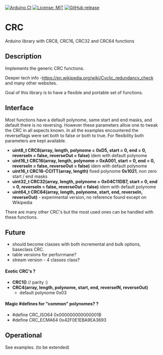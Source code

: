 
[![Arduino CI](https://github.com/RobTillaart/CRC/workflows/Arduino%20CI/badge.svg)](https://github.com/marketplace/actions/arduino_ci)
[![License: MIT](https://img.shields.io/badge/license-MIT-green.svg)](https://github.com/RobTillaart/CRC/blob/master/LICENSE)
[![GitHub release](https://img.shields.io/github/release/RobTillaart/CRC.svg?maxAge=3600)](https://github.com/RobTillaart/CRC/releases)


# CRC

Arduino library with CRC8, CRC16, CRC32 and CRC64 functions


## Description

Implements the generic CRC functions. 

Deeper tech info -https://en.wikipedia.org/wiki/Cyclic_redundancy_check
and many other websites.

Goal of this library is to have a flexible and portable set of functions.


## Interface

Most functions have a default polynome, same start and end masks, and default there is no reversing.
However these parameters allow one to tweak the CRC in all aspects known. 
In all the examples encountered the reverseflags were set both to false or both to true. 
For flexibility both parameters are kept available. 

- **uint8_t CRC8(array, length, polynome = 0xD5, start = 0, end = 0, reverseIn = false, reverseOut = false)** idem with default polynome
- **uint16_t CRC16(array, length, polynome = 0xA001, start = 0, end = 0, reverseIn = false, reverseOut = false)** idem with default polynome
- **uint16_t CRC16-CCITT(array, length)** fixed polynome **0x1021**, non zero start / end masks
- **uint32_t CRC32(array, length, polynome = 0x04C11DB7, start = 0, end = 0, reverseIn = false, reverseOut = false)** idem with default polynome
- **uint64_t CRC64(array, length, polynome, start, end, reverseIn, reverseOut)** - experimental version, no reference found except on Wikipedia 


There are many other CRC's but the most used ones can be handled with these functions.


## Future

- should become classes with both incremental and bulk options, baseclass CRC.
- table versions for perforrmane?
- stream version - 4 classes class?


#### Exotic CRC's ?

- **CRC1()** // parity :)
- **CRC4(array, length, polynome, start, end, reverseIN, reverseOut)**
  - default polynome 0x03


#### Magic \#defines for "common" polynomes? ?

  - \#define CRC_ISO64  0x000000000000001B
  - \#define CRC_ECMA64 0x42F0E1EBA9EA3693


## Operational

See examples. (to be extended)
